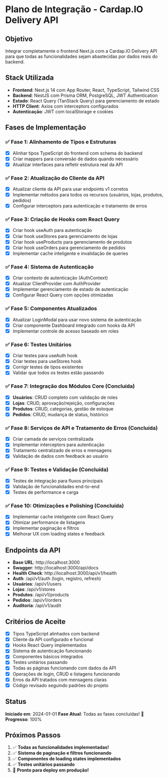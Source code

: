 # Plano de Integração - Cardap.IO Delivery API

## Objetivo
Integrar completamente o frontend Next.js com a Cardap.IO Delivery API para que todas as funcionalidades sejam abastecidas por dados reais do backend.

## Stack Utilizada
- **Frontend**: Next.js 14 com App Router, React, TypeScript, Tailwind CSS
- **Backend**: NestJS com Prisma ORM, PostgreSQL, JWT Authentication
- **Estado**: React Query (TanStack Query) para gerenciamento de estado
- **HTTP Client**: Axios com interceptors configurados
- **Autenticação**: JWT com localStorage e cookies

## Fases de Implementação

### ✅ Fase 1: Alinhamento de Tipos e Estruturas
- [x] Alinhar tipos TypeScript do frontend com schema do backend
- [x] Criar mappers para conversão de dados quando necessário
- [x] Atualizar interfaces para refletir estrutura real da API

### ✅ Fase 2: Atualização do Cliente da API
- [x] Atualizar cliente da API para usar endpoints v1 corretos
- [x] Implementar métodos para todos os recursos (usuários, lojas, produtos, pedidos)
- [x] Configurar interceptors para autenticação e tratamento de erros

### ✅ Fase 3: Criação de Hooks com React Query
- [x] Criar hook useAuth para autenticação
- [x] Criar hook useStores para gerenciamento de lojas
- [x] Criar hook useProducts para gerenciamento de produtos
- [x] Criar hook useOrders para gerenciamento de pedidos
- [x] Implementar cache inteligente e invalidação de queries

### ✅ Fase 4: Sistema de Autenticação
- [x] Criar contexto de autenticação (AuthContext)
- [x] Atualizar ClientProvider com AuthProvider
- [x] Implementar gerenciamento de estado de autenticação
- [x] Configurar React Query com opções otimizadas

### ✅ Fase 5: Componentes Atualizados
- [x] Atualizar LoginModal para usar novo sistema de autenticação
- [x] Criar componente Dashboard integrado com hooks da API
- [x] Implementar controle de acesso baseado em roles

### ✅ Fase 6: Testes Unitários
- [x] Criar testes para useAuth hook
- [x] Criar testes para useStores hook
- [x] Corrigir testes de tipos existentes
- [x] Validar que todos os testes estão passando

### ✅ Fase 7: Integração dos Módulos Core (Concluída)
- [x] **Usuários**: CRUD completo com validação de roles
- [x] **Lojas**: CRUD, aprovação/rejeição, configurações
- [x] **Produtos**: CRUD, categorias, gestão de estoque
- [x] **Pedidos**: CRUD, mudança de status, histórico

### ✅ Fase 8: Serviços de API e Tratamento de Erros (Concluída)
- [x] Criar camada de serviços centralizada
- [x] Implementar interceptors para autenticação
- [x] Tratamento centralizado de erros e mensagens
- [x] Validação de dados com feedback ao usuário

### ✅ Fase 9: Testes e Validação (Concluída)
- [x] Testes de integração para fluxos principais
- [x] Validação de funcionalidades end-to-end
- [x] Testes de performance e carga

### ✅ Fase 10: Otimizações e Polishing (Concluída)
- [x] Implementar cache inteligente com React Query
- [x] Otimizar performance de listagens
- [x] Implementar paginação e filtros
- [x] Melhorar UX com loading states e feedback

## Endpoints da API
- **Base URL**: http://localhost:3000
- **Swagger**: http://localhost:3000/api/docs
- **Health Check**: http://localhost:3000/api/v1/health
- **Auth**: /api/v1/auth (login, registro, refresh)
- **Usuários**: /api/v1/users
- **Lojas**: /api/v1/stores
- **Produtos**: /api/v1/products
- **Pedidos**: /api/v1/orders
- **Auditoria**: /api/v1/audit

## Critérios de Aceite
- [x] Tipos TypeScript alinhados com backend
- [x] Cliente da API configurado e funcional
- [x] Hooks React Query implementados
- [x] Sistema de autenticação funcionando
- [x] Componentes básicos integrados
- [x] Testes unitários passando
- [x] Todas as páginas funcionando com dados da API
- [x] Operações de login, CRUD e listagens funcionando
- [x] Erros da API tratados com mensagens claras
- [x] Código revisado seguindo padrões do projeto

## Status
**Iniciado em**: 2024-01-01
**Fase Atual**: Todas as fases concluídas! 🎉
**Progresso**: 100%

## Próximos Passos
1. ✅ **Todas as funcionalidades implementadas!**
2. ✅ **Sistema de paginação e filtros funcionando**
3. ✅ **Componentes de loading states implementados**
4. ✅ **Testes unitários passando**
5. 🚀 **Pronto para deploy em produção!** 